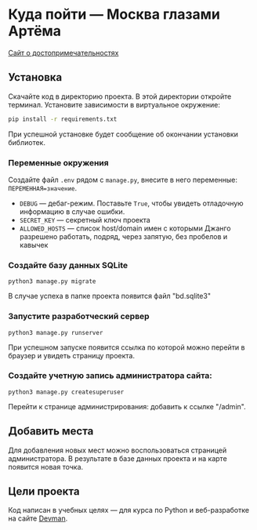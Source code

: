 # Куда пойти — Москва глазами Артёма

[Сайт о достопримечательностях](http://kaser137.pythonanywhere.com/)

## Установка

Скачайте код в директорию проекта. В этой директории откройте терминал.
Установите зависимости в виртуальное окружение:
```sh
pip install -r requirements.txt
```
При успешной установке будет сообщение об окончании установки библиотек.

### Переменные окружения

Создайте файл `.env` рядом с `manage.py`, внесите в него переменные: `ПЕРЕМЕННАЯ=значение`.

- `DEBUG` — дебаг-режим. Поставьте `True`, чтобы увидеть отладочную информацию в случае ошибки.
- `SECRET_KEY` — секретный ключ проекта
- `ALLOWED_HOSTS` — список host/domain имен с которыми Джанго разрешено работать, подряд, через запятую, без пробелов и кавычек

### Создайте базу данных SQLite

```commandline
python3 manage.py migrate
```
В случае успеха в папке проекта появится файл "bd.sqlite3"

### Запустите разработческий сервер

```commandline
python3 manage.py runserver
```
При успешном запуске появится ссылка по которой можно перейти в браузер и увидеть страницу проекта.

### Создайте учетную запись администратора сайта:
```commandline
python3 manage.py createsuperuser
```
Перейти к странице администрирования: добавить к ссылке "/admin".

## Добавить места
Для добавления новых мест можно воспользоваться страницей администратора.
В результате в базе данных проекта и на карте появится новая точка.

## Цели проекта

Код написан в учебных целях — для курса по Python и веб-разработке на сайте [Devman](https://dvmn.org).

